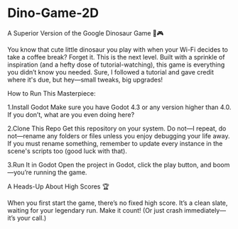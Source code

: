 # Dino-Game-2D
A Superior Version of the Google Dinosaur Game 🦖🎮

You know that cute little dinosaur you play with when your Wi-Fi decides to take a coffee break? Forget it. This is the next level. Built with a sprinkle of inspiration (and a hefty dose of tutorial-watching), this game is everything you didn’t know you needed. Sure, I followed a tutorial and gave credit where it's due, but hey—small tweaks, big upgrades!

How to Run This Masterpiece:

1.Install Godot
  Make sure you have Godot 4.3 or any version higher than 4.0. If you don’t, what are you even doing here?

2.Clone This Repo
  Get this repository on your system. Do not—I repeat, do not—rename any folders or files unless you enjoy debugging your life away. 
  If you must rename something, remember to update every instance in the scene's scripts too (good luck with that).

3.Run It in Godot
  Open the project in Godot, click the play button, and boom—you’re running the game.


A Heads-Up About High Scores 🏆

When you first start the game, there’s no fixed high score. It’s a clean slate, waiting for your legendary run. 
Make it count! (Or just crash immediately—it’s your call.)
